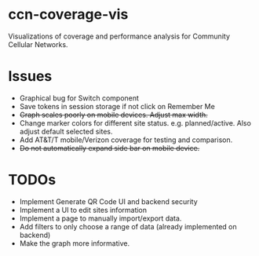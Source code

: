# ccn-coverage-vis

Visualizations of coverage and performance analysis for Community Cellular Networks.

# Issues
- Graphical bug for Switch component
- Save tokens in session storage if not click on Remember Me
- <s>Graph scales poorly on mobile devices. Adjust max width.</s>
- Change marker colors for different site status. e.g. planned/active. Also adjust default selected sites. 
- Add AT&T/T mobile/Verizon coverage for testing and comparison. 
- <s>Do not automatically expand side bar on mobile device.</s>

# TODOs
- Implement Generate QR Code UI and backend security
- Implement a UI to edit sites information
- Implement a page to manually import/export data.
- Add filters to only choose a range of data (already implemented on backend)
- Make the graph more informative. 
